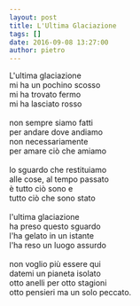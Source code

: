 ```yaml
---
layout: post
title: L'Ultima Glaciazione
tags: []
date: 2016-09-08 13:27:00
author: pietro
---
```

L'ultima glaciazione<br/>mi ha un pochino scosso<br/>mi ha trovato fermo<br/>mi ha lasciato rosso<br/><br/>non sempre siamo fatti<br/>per andare dove andiamo<br/>non necessariamente<br/>per amare ciò che amiamo<br/><br/>lo sguardo che restituiamo<br/>alle cose, al tempo passato<br/>è tutto ciò sono e<br/>tutto ciò che sono stato<br/><br/>l'ultima glaciazione<br/>ha preso questo sguardo<br/>l'ha gelato in un istante<br/>l'ha reso un luogo assurdo<br/><br/>non voglio più essere qui<br/>datemi un pianeta isolato<br/>otto anelli per otto stagioni<br/>otto pensieri ma un solo peccato.
